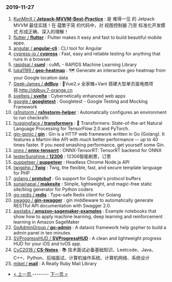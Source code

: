 ### 2019-11-27 
1. [
        KunMinX /
**Jetpack-MVVM-Best-Practice**](https://github.com/KunMinX/Jetpack-MVVM-Best-Practice) : 是 难得一见 的 Jetpack MVVM 最佳实践！在 蕴繁于简 的代码中，对 视图控制器 乃至 标准化开发模式 形成正确、深入的理解！
1. [
        flutter /
**flutter**](https://github.com/flutter/flutter) : Flutter makes it easy and fast to build beautiful mobile apps.
1. [
        angular /
**angular-cli**](https://github.com/angular/angular-cli) : CLI tool for Angular
1. [
        cypress-io /
**cypress**](https://github.com/cypress-io/cypress) : Fast, easy and reliable testing for anything that runs in a browser.
1. [
        rapidsai /
**cuml**](https://github.com/rapidsai/cuml) : cuML - RAPIDS Machine Learning Library
1. [
        luka1199 /
**geo-heatmap**](https://github.com/luka1199/geo-heatmap) : 🗺 Generate an interactive geo heatmap from your Google location data
1. [
        Geek-James /
**ddBuy**](https://github.com/Geek-James/ddBuy) : 🎉Vue2.x 全家桶+Vant 搭建大型单页面电商项目.http://ddbuy.7-orange.cn
1. [
        sveltejs /
**svelte**](https://github.com/sveltejs/svelte) : Cybernetically enhanced web apps
1. [
        google /
**googletest**](https://github.com/google/googletest) : Googletest - Google Testing and Mocking Framework
1. [
        ra1nstorm /
**ra1nstorm-helper**](https://github.com/ra1nstorm/ra1nstorm-helper) : Automatically configures an environment to run checkra1n
1. [
        huggingface /
**transformers**](https://github.com/huggingface/transformers) : 🤗 Transformers: State-of-the-art Natural Language Processing for TensorFlow 2.0 and PyTorch.
1. [
        gin-gonic /
**gin**](https://github.com/gin-gonic/gin) : Gin is a HTTP web framework written in Go (Golang). It features a Martini-like API with much better performance -- up to 40 times faster. If you need smashing performance, get yourself some Gin.
1. [
        onnx /
**onnx-tensorrt**](https://github.com/onnx/onnx-tensorrt) : ONNX-TensorRT: TensorRT backend for ONNX
1. [
        testerSunshine /
**12306**](https://github.com/testerSunshine/12306) : 12306智能刷票，订票
1. [
        puppeteer /
**puppeteer**](https://github.com/puppeteer/puppeteer) : Headless Chrome Node.js API
1. [
        twigphp /
**Twig**](https://github.com/twigphp/Twig) : Twig, the flexible, fast, and secure template language for PHP
1. [
        golang /
**protobuf**](https://github.com/golang/protobuf) : Go support for Google's protocol buffers
1. [
        sunainapai /
**makesite**](https://github.com/sunainapai/makesite) : Simple, lightweight, and magic-free static site/blog generator for Python coders
1. [
        go-redis /
**redis**](https://github.com/go-redis/redis) : Type-safe Redis client for Golang
1. [
        swaggo /
**gin-swagger**](https://github.com/swaggo/gin-swagger) : gin middleware to automatically generate RESTful API documentation with Swagger 2.0.
1. [
        awslabs /
**amazon-sagemaker-examples**](https://github.com/awslabs/amazon-sagemaker-examples) : Example notebooks that show how to apply machine learning, deep learning and reinforcement learning in Amazon SageMaker
1. [
        GoAdminGroup /
**go-admin**](https://github.com/GoAdminGroup/go-admin) : A dataviz framework help gopher to build a admin panel in ten minutes
1. [
        SVProgressHUD /
**SVProgressHUD**](https://github.com/SVProgressHUD/SVProgressHUD) : A clean and lightweight progress HUD for your iOS and tvOS app.
1. [
        CyC2018 /
**CS-Notes**](https://github.com/CyC2018/CS-Notes) : 📚 技术面试必备基础知识、Leetcode、Java、C++、Python、后端面试、计算机操作系统、计算机网络、系统设计
1. [
        mikel /
**mail**](https://github.com/mikel/mail) : A Really Ruby Mail Library 

- [ < 上一页 ](https://github.com/able8/github-trending-daily-record/blob/master/2019-11-26.md) -------- [ 下一页 > ](https://github.com/able8/github-trending-daily-record/blob/master/2019-11-28.md)